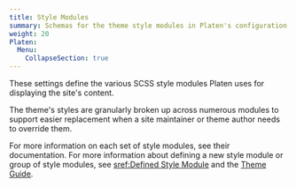 ```yaml
---
title: Style Modules
summary: Schemas for the theme style modules in Platen's configuration.
weight: 20
Platen:
  Menu:
    CollapseSection: true
---
```


These settings define the various SCSS style modules Platen uses for displaying the site's content.

The theme's styles are granularly broken up across numerous modules to support easier replacement
when a site maintainer or theme author needs to override them.

For more information on each set of style modules, see their documentation. For more information
about defining a new style module or group of style modules, see [sref:Defined Style Module] and the
[Theme Guide][01].

```section
```

<!-- Link References -->
[01]: /styling
[sref:Defined Style Module]: Platen.Site.Theme.Styles.Defined
